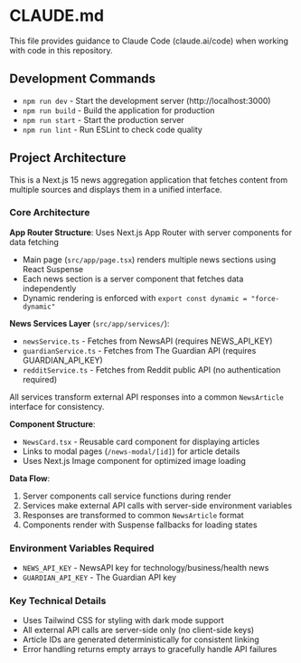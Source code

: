 # CLAUDE.md

This file provides guidance to Claude Code (claude.ai/code) when working with code in this repository.

## Development Commands

- `npm run dev` - Start the development server (http://localhost:3000)
- `npm run build` - Build the application for production
- `npm run start` - Start the production server
- `npm run lint` - Run ESLint to check code quality

## Project Architecture

This is a Next.js 15 news aggregation application that fetches content from multiple sources and displays them in a unified interface.

### Core Architecture

**App Router Structure**: Uses Next.js App Router with server components for data fetching
- Main page (`src/app/page.tsx`) renders multiple news sections using React Suspense
- Each news section is a server component that fetches data independently
- Dynamic rendering is enforced with `export const dynamic = "force-dynamic"`

**News Services Layer** (`src/app/services/`):
- `newsService.ts` - Fetches from NewsAPI (requires NEWS_API_KEY)
- `guardianService.ts` - Fetches from The Guardian API (requires GUARDIAN_API_KEY) 
- `redditService.ts` - Fetches from Reddit public API (no authentication required)

All services transform external API responses into a common `NewsArticle` interface for consistency.

**Component Structure**:
- `NewsCard.tsx` - Reusable card component for displaying articles
- Links to modal pages (`/news-modal/[id]`) for article details
- Uses Next.js Image component for optimized image loading

**Data Flow**:
1. Server components call service functions during render
2. Services make external API calls with server-side environment variables
3. Responses are transformed to common `NewsArticle` format
4. Components render with Suspense fallbacks for loading states

### Environment Variables Required

- `NEWS_API_KEY` - NewsAPI key for technology/business/health news
- `GUARDIAN_API_KEY` - The Guardian API key

### Key Technical Details

- Uses Tailwind CSS for styling with dark mode support
- All external API calls are server-side only (no client-side keys)
- Article IDs are generated deterministically for consistent linking
- Error handling returns empty arrays to gracefully handle API failures